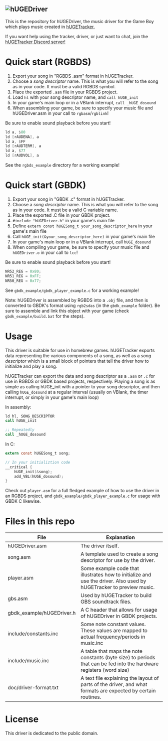 ![hUGEDriver](https://nickfa.ro/images/Hugedriver2.gif)
---

This is the repository for hUGEDriver, the music driver for the Game Boy which plays music created in [hUGETracker.](https://github.com/SuperDisk/hUGETracker/)

If you want help using the tracker, driver, or just want to chat, join the [hUGETracker Discord server!](https://discord.gg/abbHjEj5WH)

# Quick start (RGBDS)
1. Export your song in "RGBDS .asm" format in hUGETracker.
2. Choose a *song descriptor* name. This is what you will refer to the song as in your code. It must be a valid RGBDS symbol.
3. Place the exported `.asm` file in your RGBDS project.
4. Load `hl` with your song descriptor name, and `call hUGE_init`
5. In your game's main loop or in a VBlank interrupt, `call _hUGE_dosound`
6. When assembling your game, be sure to specify your music file and hUGEDriver.asm in your call to `rgbasm`/`rgblink`!

Be sure to enable sound playback before you start!

```asm
ld a, $80
ld [rAUDENA], a
ld a, $FF
ld [rAUDTERM], a
ld a, $77
ld [rAUDVOL], a
```

See the `rgbds_example` directory for a working example!

# Quick start (GBDK)
1. Export your song in "GBDK .c" format in hUGETracker.
2. Choose a *song descriptor* name. This is what you will refer to the song as in your code. It must be a valid C variable name.
3. Place the exported .C file in your GBDK project.
4. `#include "hUGEDriver.h"` in your game's main file
5. Define `extern const hUGESong_t your_song_descriptor_here` in your game's main file
6. Call `hUGE_init(&your_song_descriptor_here)` in your game's main file
7. In your game's main loop or in a VBlank interrupt, call `hUGE_dosound`
8. When compiling your game, be sure to specify your music file and `hUGEDriver.o` in your call to `lcc`!

Be sure to enable sound playback before you start!

```c
NR52_REG = 0x80;
NR51_REG = 0xFF;
NR50_REG = 0x77;
```

See `gbdk_example/gbdk_player_example.c` for a working example!

Note: hUGEDriver is assembled by RGBDS into a `.obj` file, and then is converted to GBDK's format using `rgb2sdas` (in the `gbdk_example` folder). Be sure to assemble and link this object with your game (check `gbdk_example/build.bat` for the steps).

# Usage

This driver is suitable for use in homebrew games. hUGETracker exports data representing the various components of a song, as well as a *song descriptor* which is a small block of pointers that tell the driver how to initialize and play a song.

hUGETracker can export the data and song descriptor as a `.asm` or `.c` for use in RGBDS or GBDK based projects, respectively. Playing a song is as simple as calling hUGE_init with a pointer to your song descriptor, and then calling `hUGE_dosound` at a regular interval (usually on VBlank, the timer interrupt, or simply in your game's main loop)

In assembly:
```asm
ld hl, SONG_DESCRIPTOR
call hUGE_init

;; Repeatedly
call _hUGE_dosound
```

In C:
```c
extern const hUGESong_t song;

// In your initializtion code
__critical {
    hUGE_init(&song);
    add_VBL(hUGE_dosound);
}
```

Check out `player.asm` for a full fledged example of how to use the driver in an RGBDS project, and `gbdk_example/gbdk_player_example.c` for usage with GBDK C likewise.

# Files in this repo

| File                      | Explanation                                                                                                         |
|---------------------------|---------------------------------------------------------------------------------------------------------------------|
| hUGEDriver.asm            | The driver itself.                                                                                                  |
| song.asm                  | A template used to create a song descriptor for use by the driver.                                                  |
| player.asm                | Some example code that illustrates how to initialize and use the driver. Also used by hUGETracker to preview music. |
| gbs.asm                   | Used by hUGETracker to build GBS soundtrack files.                                                                  |
| gbdk_example/hUGEDriver.h | A C header that allows for usage of hUGEDriver in GBDK projects.                                                    |
| include/constants.inc     | Some note constant values. These values are mapped to actual frequency/periods in music.inc                         |
| include/music.inc         | A table that maps the note constants (byte size) to periods that can be fed into the hardware registers (word size) |
| doc/driver-format.txt     | A text file explaining the layout of parts of the driver, and what formats are expected by certain routines.        |

# License

This driver is dedicated to the public domain.
